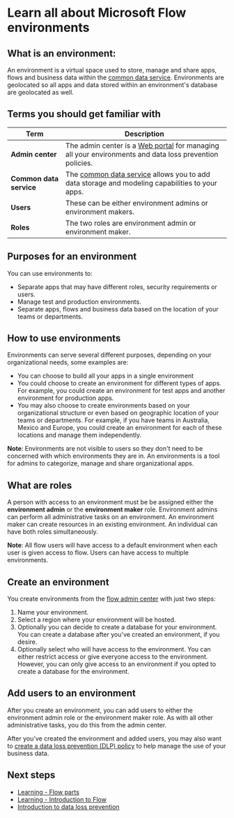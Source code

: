 <properties
   pageTitle="All about environments | Microsoft Flow"
   description="Learn about environments in Microsoft Flow"
   services=""
   suite="flow"
   documentationCenter="na"
   authors="msftman"
   manager="anneta"
   editor=""
   tags=""
   featuredVideoId="wnScBLz7css"
   courseDuration="5m"/>

<tags
   ms.service="flow"
   ms.devlang="na"
   ms.topic="get-started-article"
   ms.tgt_pltfrm="na"
   ms.workload="na"
   ms.date="11/24/2016"
   ms.author="deonhe"/>


# Learn all about Microsoft Flow environments

## What is an environment:
An environment is a virtual space used to store, manage and share apps, flows and business data within the [common data service](https://powerapps.microsoft.com/blog/powerapps-cds-ga/). Environments are geolocated so all apps and data stored within an environment's database are geolocated as well.  

## Terms you should get familiar with
**Term**|**Description**
-----|-----
**Admin center**|The admin center is a [Web portal](https://admin.flow.microsoft.com) for managing all your environments and data loss prevention policies.
**Common data service**|The [common data service](https://powerapps.microsoft.com/blog/powerapps-cds-ga/) allows you to add data storage and modeling capabilities to your apps. 
**Users**|These can be either environment admins or environment makers.
**Roles**|The two roles are environment admin or environment maker.


## Purposes for an environment

You can use environments to:  

- Separate apps that may have different roles, security requirements or users.  
- Manage test and production environments.  
- Separate apps, flows and business data based on the location of your teams or departments.  

## How to use environments
Environments can serve several different purposes, depending on your organizational needs, some examples are:  

- You can choose to build all your apps in a single environment  
- You could choose to create an environment for different types of apps. For example, you could create an environment for test apps and another environment for production apps.  
- You may also choose to create environments based on your organizational structure or even based on geographic location of your teams or departments. For example, if you have teams in Australia, Mexico and Europe, you could create an environment for each of these locations and manage them independently.  

**Note**: Environments are not visible to users so they don't need to be concerned with which environments they are in. An environments is a tool for admins to categorize, manage and share organizational apps.  

## What are roles
A person with access to an environment must be be assigned either the **environment admin** or the **environment maker** role. Environment admins can perform all administrative tasks on an environment. An environment maker can create resources in an existing environment. An individual can have both roles simultaneously.  

**Note**: All flow users will have access to a default environment when each user is given access to flow. Users can have access to multiple environments.  

## Create an environment
You create environments from the [flow admin center](https://admin.flow.microsoft.com) with just two steps:  

1. Name your environment.
2. Select a region where your environment will be hosted.
3. Optionally you can decide to create a database for your environment. You can create a database after you've created an environment, if you desire.
4. Optionally select who will have access to the environment. You can either restrict access or give everyone access to the environment. However, you can only give access to an environment if you opted to create a database for the environment. 

## Add users to an environment

After you create an environment, you can add users to either the environment admin role or the environment maker role. As with all other administrative tasks, you do this from the admin center.  

After you've created the environment and added users, you may also want to [create a data loss prevention (DLP) policy](../prevent-data-loss.md) to help manage the use of your business data.  

## Next steps  

- [Learning - Flow parts](./learning-flow-parts.md)  
- [Learning - Introduction to Flow](./learning-introducing-flow.md)  
- [Introduction to data loss prevention](../prevent-data-loss.md)  
